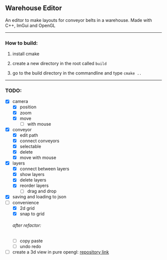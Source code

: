 ## Warehouse Editor

An editor to make layouts for conveyor belts in a warehouse. Made with C++, ImGui and OpenGL

---

### How to build:

1. install cmake

2. create a new directory in the root called `build`

3. go to the build directory in the commandline and type `cmake ..`

---

### TODO:
- [x] camera
    - [x] position
    - [x] zoom
    - [x] move
        - [ ] with mouse
- [x] conveyor
    - [x] edit path
    - [x] connect conveyors
    - [x] selectable
    - [x] delete
    - [x] move with mouse
- [x] layers
    - [x] connect between layers
    - [x] show layers
    - [x] delete layers
    - [x] reorder layers
        - [ ] drag and drop
- [x] saving and loading to json
- [ ] convenience
    - [x] 2d grid
    - [x] snap to grid
    ###### after refactor:
    - [ ] copy paste
    - [ ] undo  redo
- [ ] create a 3d view in pure opengl: [repository link](https://github.com/boi-one/WarehouseEditor3D)